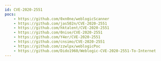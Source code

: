 ```yaml
---
id: CVE-2020-2551
pocs:
    - https://github.com/0xn0ne/weblogicScanner
    - https://github.com/jas502n/CVE-2020-2551
    - https://github.com/hktalent/CVE-2020-2551
    - https://github.com/0nise/CVE-2020-2551
    - https://github.com/Y4er/CVE-2020-2551
    - https://github.com/cnsimo/CVE-2020-2551
    - https://github.com/zzwlpx/weblogicPoc
    - https://github.com/Dido1960/Weblogic-CVE-2020-2551-To-Internet
---
```

